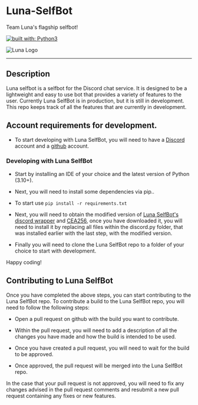 # Luna-SelfBot
Team Luna's flagship selfbot!

[![built with: Python3](https://camo.githubusercontent.com/0d9fbff04202da688cc79c5ffe984bd171edf453b2e41e5e56e55202dd5bdbb2/68747470733a2f2f696d672e736869656c64732e696f2f62616467652f6275696c74253230776974682d507974686f6e332d7265642e737667)](https://www.python.org/)

![Luna Logo](https://github.com/Team-Luna-Development/Luna-SelfBot/blob/dev/Images/Luna_Logo.png)

---------------------------

## Description

Luna selfbot is a selfbot for the Discord chat service. 
It is designed to be a lightweight and easy to use bot that provides a variety of features to the user.
Currently Luna SelfBot is in production, but it is still in development. This repo keeps track of all the features that are currently in development.

## Account requirements for development.

- To start developing with Luna SelfBot, you will need to have a [Discord](https://discord.com/) account and a [github](https://github.com/) account.

### Developing with Luna SelfBot

- Start by installing an IDE of your choice and the latest version of Python (3.10+).

- Next, you will need to install some dependencies via pip..

- To start use `pip install -r requirements.txt`

- Next, you will need to obtain the modified version of [Luna SelfBot's discord wrapper](https://github.com/Team-Luna-Development/DiscordPY-Modifications) and [CEA256](https://github.com/Team-Luna-Development/CEA256), once you have downloaded it, you will need to install it by replacing all files within the discord.py folder, that was installed earlier with the last step, with the modified version.

- Finally you will need to clone the Luna SelfBot repo to a folder of your choice to start with development.

Happy coding!

## Contributing to Luna SelfBot

Once you have completed the above steps, you can start contributing to the Luna SelfBot repo.
To contribute a build to the Luna SelfBot repo, you will need to follow the following steps:

- Open a pull request on github with the build you want to contribute.

- Within the pull request, you will need to add a description of all the changes you have made and how the build is intended to be used.

- Once you have created a pull request, you will need to wait for the build to be approved.

- Once approved, the pull request will be merged into the Luna SelfBot repo.

In the case that your pull request is not approved, you will need to fix any changes advised in the pull request comments and resubmit a new pull request containing any fixes or new features.

